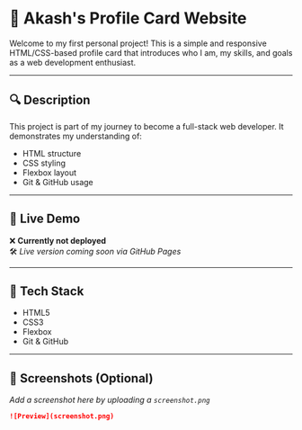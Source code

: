 # 💼 Akash's Profile Card Website

Welcome to my first personal project! This is a simple and responsive HTML/CSS-based profile card that introduces who I am, my skills, and goals as a web development enthusiast.

---

## 🔍 Description

This project is part of my journey to become a full-stack web developer. It demonstrates my understanding of:
- HTML structure
- CSS styling
- Flexbox layout
- Git & GitHub usage

---

## 🚀 Live Demo

❌ **Currently not deployed**  
🛠️ *Live version coming soon via GitHub Pages*

---

## 🧰 Tech Stack

- HTML5
- CSS3
- Flexbox
- Git & GitHub

---

## 📸 Screenshots (Optional)

_Add a screenshot here by uploading a `screenshot.png`_

```markdown
![Preview](screenshot.png)
